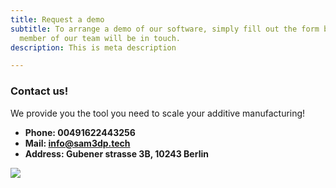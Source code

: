 ```yaml
---
title: Request a demo
subtitle: To arrange a demo of our software, simply fill out the form below and a
  member of our team will be in touch.
description: This is meta description

---
```

### Contact us!

We provide you the tool you need to scale your additive manufacturing! 

* **Phone: 00491622443256**
* **Mail: info@sam3dp.tech**
* **Address: Gubener strasse 3B, 10243 Berlin**

![](/images/logoleiste-sibb-accelerator-forderlogos-gesamt-white-background.png)